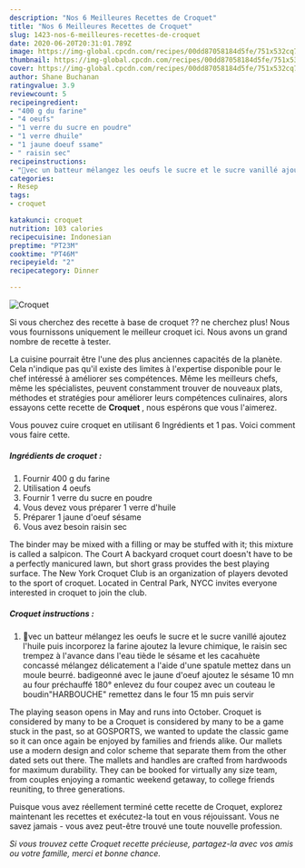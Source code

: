 ```yaml
---
description: "Nos 6 Meilleures Recettes de Croquet"
title: "Nos 6 Meilleures Recettes de Croquet"
slug: 1423-nos-6-meilleures-recettes-de-croquet
date: 2020-06-20T20:31:01.789Z
image: https://img-global.cpcdn.com/recipes/00dd87058184d5fe/751x532cq70/croquet-photo-principale-de-la-recette.jpg
thumbnail: https://img-global.cpcdn.com/recipes/00dd87058184d5fe/751x532cq70/croquet-photo-principale-de-la-recette.jpg
cover: https://img-global.cpcdn.com/recipes/00dd87058184d5fe/751x532cq70/croquet-photo-principale-de-la-recette.jpg
author: Shane Buchanan
ratingvalue: 3.9
reviewcount: 5
recipeingredient:
- "400 g du farine"
- "4 oeufs"
- "1 verre du sucre en poudre"
- "1 verre dhuile"
- "1 jaune doeuf ssame"
- " raisin sec"
recipeinstructions:
- "🗼vec un batteur mélangez les oeufs le sucre et le sucre vanillé ajoutez l&#39;huile puis incorporez la farine ajoutez la levure chimique, le raisin sec trempez à l&#39;avance dans l&#39;eau tiède le sésame et les cacahuète concassé mélangez délicatement a l&#39;aide d&#39;une spatule mettez dans un moule beurré. badigeonné avec le jaune d&#39;oeuf ajoutez le sésame 10 mn au four préchauffé 180° enlevez du four coupez avec un couteau le boudin&#34;HARBOUCHE&#34; remettez dans le four 15 mn puis servir"
categories:
- Resep
tags:
- croquet

katakunci: croquet 
nutrition: 103 calories
recipecuisine: Indonesian
preptime: "PT23M"
cooktime: "PT46M"
recipeyield: "2"
recipecategory: Dinner

---
```



![Croquet](https://img-global.cpcdn.com/recipes/00dd87058184d5fe/751x532cq70/croquet-photo-principale-de-la-recette.jpg)

Si vous cherchez des recette à base de croquet ?? ne cherchez plus! Nous vous fournissons uniquement le meilleur croquet ici. Nous avons un grand nombre de recette à tester.

La cuisine pourrait être l'une des plus anciennes capacités de la planète. Cela n'indique pas qu'il existe des limites à l'expertise disponible pour le chef intéressé à améliorer ses compétences. Même les meilleurs chefs, même les spécialistes, peuvent constamment trouver de nouveaux plats, méthodes et stratégies pour améliorer leurs compétences culinaires, alors essayons cette recette de <strong> Croquet </strong>, nous espérons que vous l'aimerez.

<!--inarticleads1-->

Vous pouvez cuire croquet en utilisant 6 Ingrédients et 1 pas. Voici comment vous faire cette.

##### Ingrédients de croquet :

1. Fournir 400 g du farine
1. Utilisation 4 oeufs
1. Fournir 1 verre du sucre en poudre
1. Vous devez vous préparer 1 verre d&#39;huile
1. Préparer 1 jaune d&#39;oeuf sésame
1. Vous avez besoin  raisin sec


The binder may be mixed with a filling or may be stuffed with it; this mixture is called a salpicon. The Court A backyard croquet court doesn&#39;t have to be a perfectly manicured lawn, but short grass provides the best playing surface. The New York Croquet Club is an organization of players devoted to the sport of croquet. Located in Central Park, NYCC invites everyone interested in croquet to join the club. 

<!--inarticleads2-->

##### Croquet instructions :

1. 🗼vec un batteur mélangez les oeufs le sucre et le sucre vanillé ajoutez l&#39;huile puis incorporez la farine ajoutez la levure chimique, le raisin sec trempez à l&#39;avance dans l&#39;eau tiède le sésame et les cacahuète concassé mélangez délicatement a l&#39;aide d&#39;une spatule mettez dans un moule beurré. badigeonné avec le jaune d&#39;oeuf ajoutez le sésame 10 mn au four préchauffé 180° enlevez du four coupez avec un couteau le boudin&#34;HARBOUCHE&#34; remettez dans le four 15 mn puis servir


The playing season opens in May and runs into October. Croquet is considered by many to be a Croquet is considered by many to be a game stuck in the past, so at GOSPORTS, we wanted to update the classic game so it can once again be enjoyed by families and friends alike. Our mallets use a modern design and color scheme that separate them from the other dated sets out there. The mallets and handles are crafted from hardwoods for maximum durability. They can be booked for virtually any size team, from couples enjoying a romantic weekend getaway, to college friends reuniting, to three generations. 

<!--inarticleads1-->

<p>
Puisque vous avez réellement terminé cette recette de Croquet, explorez maintenant les recettes et exécutez-la tout en vous réjouissant. Vous ne savez jamais - vous avez peut-être trouvé une toute nouvelle profession.
</p>

<p>
<i>Si vous trouvez cette Croquet recette précieuse, partagez-la avec vos amis ou votre famille, merci et bonne chance.</i>
</p>
